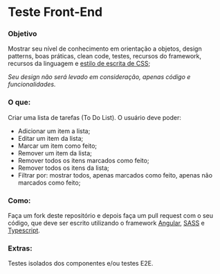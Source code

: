 # Teste Front-End

### Objetivo
Mostrar seu nível de conhecimento em orientação a objetos, design patterns, boas práticas, clean code, testes, recursos do framework, recursos da linguagem e [estilo de escrita de CSS](https://tableless.com.br/oocss-smacss-bem-dry-css-afinal-como-escrever-css/);

_Seu design não será levado em consideração, apenas código e funcionalidades._

### O que:
Criar uma lista de tarefas (To Do List).
O usuário deve poder:
- Adicionar um item a lista;
- Editar um item da lista;
- Marcar um item como feito;
- Remover um item da lista;
- Remover todos os itens marcados como feito;
- Remover todos os itens da lista;
- Filtrar por: mostrar todos, apenas marcados como feito, apenas não marcados como feito;

### Como:
Faça um fork deste repositório e depois faça um pull request com o seu código, que deve ser escrito utilizando o framework [Angular](https://angular.io/), [SASS](https://sass-lang.com/) e [Typescript](https://www.typescriptlang.org/).

### Extras:
Testes isolados dos componentes e/ou testes E2E.
